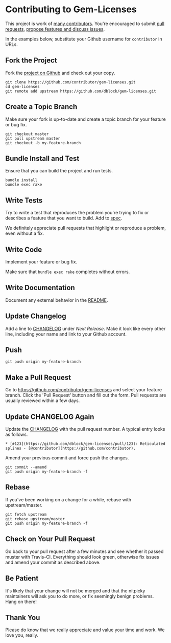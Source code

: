 # Contributing to Gem-Licenses

This project is work of [many contributors](https://github.com/dblock/gem-licenses/graphs/contributors).
You're encouraged to submit [pull requests](https://github.com/dblock/gem-licenses/pulls),
[propose features and discuss issues](https://github.com/dblock/gem-licenses/issues).

In the examples below, substitute your Github username for `contributor` in URLs.

## Fork the Project

Fork the [project on Github](https://github.com/dblock/gem-licenses) and check out your copy.

```shell
git clone https://github.com/contributor/gem-licenses.git
cd gem-licenses
git remote add upstream https://github.com/dblock/gem-licenses.git
```

## Create a Topic Branch

Make sure your fork is up-to-date and create a topic branch for your feature or bug fix.

```shell
git checkout master
git pull upstream master
git checkout -b my-feature-branch
```

## Bundle Install and Test

Ensure that you can build the project and run tests.

```shell
bundle install
bundle exec rake
```

## Write Tests

Try to write a test that reproduces the problem you're trying to fix or describes a feature that you want to build.
Add to [spec](spec).

We definitely appreciate pull requests that highlight or reproduce a problem, even without a fix.

## Write Code

Implement your feature or bug fix.

Make sure that `bundle exec rake` completes without errors.

## Write Documentation

Document any external behavior in the [README](README.md).

## Update Changelog

Add a line to [CHANGELOG](CHANGELOG.md) under *Next Release*.
Make it look like every other line, including your name and link to your Github account.

## Push

```shell
git push origin my-feature-branch
```

## Make a Pull Request

Go to https://github.com/contributor/gem-licenses and select your feature branch.
Click the 'Pull Request' button and fill out the form. Pull requests are usually reviewed within a few days.

## Update CHANGELOG Again

Update the [CHANGELOG](CHANGELOG.md) with the pull request number. A typical entry looks as follows.

```
* [#123](https://github.com/dblock/gem-licenses/pull/123): Reticulated splines - [@contributor](https://github.com/contributor).
```

Amend your previous commit and force push the changes.

```shell
git commit --amend
git push origin my-feature-branch -f
```

## Rebase

If you've been working on a change for a while, rebase with upstream/master.

```shell
git fetch upstream
git rebase upstream/master
git push origin my-feature-branch -f
```

## Check on Your Pull Request

Go back to your pull request after a few minutes and see whether it passed muster with Travis-CI. Everything should look green, otherwise fix issues and amend your commit as described above.

## Be Patient

It's likely that your change will not be merged and that the nitpicky maintainers will ask you to do more, or fix seemingly benign problems. Hang on there!

## Thank You

Please do know that we really appreciate and value your time and work. We love you, really.
